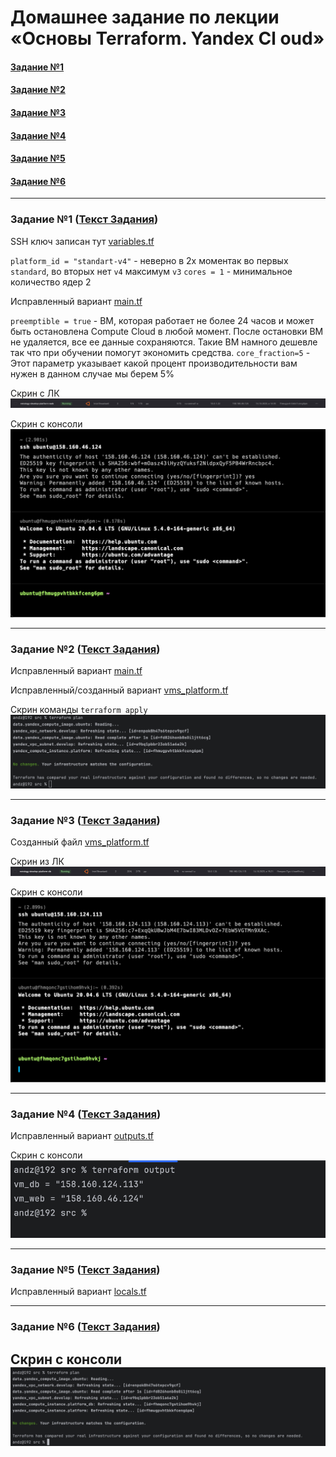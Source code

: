 # Домашнее задание по лекции «Основы Terraform. Yandex Cl oud»

 #### [Задание №1](#задание-1-текст-задания)
#### [Задание №2](#задание-2-текст-задания)
#### [Задание №3](#задание-3-текст-задания)
#### [Задание №4](#задание-4-текст-задания)
#### [Задание №5](#задание-5-текст-задания)
#### [Задание №6](#задание-6-текст-задания)

---

### Задание №1 ([Текст Задания](https://github.com/netology-code/ter-homeworks/blob/main/02/hw-02.md#%D0%B7%D0%B0%D0%B4%D0%B0%D0%BD%D0%B8%D0%B5-1))

SSH ключ записан тут [variables.tf](assets%2Fterraform%2Fhw-70%2Fsrc%2Fvariables.tf)

`platform_id = "standart-v4"` - неверно в 2х моментак во первых `standard`, во вторых нет `v4` максимум `v3`
`cores = 1` - минимальное количество ядер 2

Исправленный вариант [main.tf](assets%2Fterraform%2Fhw-70%2Fsrc%2Fmain.tf)

`preemptible = true` - ВМ, которая работает не более 24 часов и может быть остановлена Compute Cloud в любой момент. 
После остановки ВМ не удаляется, все ее данные сохраняются. Такие ВМ намного дешевле так что при обучении помогут 
экономить средства. 
`core_fraction=5` - Этот параметр указывает какой процент производительности вам нужен в данном случае мы берем 5%

Скрин с ЛК
![hw-70-1-1.png](assets%2Fimages%2Fhw-70%2Fhw-70-1-1.png)

Скрин с консоли
![hw-70-1-2.png](assets%2Fimages%2Fhw-70%2Fhw-70-1-2.png)

---

### Задание №2 ([Текст Задания](https://github.com/netology-code/ter-homeworks/blob/main/02/hw-02.md#%D0%B7%D0%B0%D0%B4%D0%B0%D0%BD%D0%B8%D0%B5-2))

Исправленный вариант [main.tf](assets%2Fterraform%2Fhw-70%2Fsrc%2Fmain.tf)

Исправленный/созданный вариант [vms_platform.tf](assets%2Fterraform%2Fhw-70%2Fsrc%2Fvms_platform.tf)

Скрин команды `terraform apply`
![hw-70-2-1.png](assets%2Fimages%2Fhw-70%2Fhw-70-2-1.png)

---

### Задание №3 ([Текст Задания](https://github.com/netology-code/ter-homeworks/blob/main/02/hw-02.md#%D0%B7%D0%B0%D0%B4%D0%B0%D0%BD%D0%B8%D0%B5-3))

Созданный файл [vms_platform.tf](assets%2Fterraform%2Fhw-70%2Fsrc%2Fvms_platform.tf)

Скрин из ЛК
![hw-70-3-1.png](assets%2Fimages%2Fhw-70%2Fhw-70-3-1.png)

Скрин с консоли
![hw-70-3-2.png](assets%2Fimages%2Fhw-70%2Fhw-70-3-2.png)

---

### Задание №4 ([Текст Задания](https://github.com/netology-code/ter-homeworks/blob/main/02/hw-02.md#%D0%B7%D0%B0%D0%B4%D0%B0%D0%BD%D0%B8%D0%B5-4))

Исправленный вариант [outputs.tf](assets%2Fterraform%2Fhw-70%2Fsrc%2Foutputs.tf)

Скрин с консоли
![hw-70-4-1.png](assets%2Fimages%2Fhw-70%2Fhw-70-4-1.png)

---

### Задание №5 ([Текст Задания](https://github.com/netology-code/ter-homeworks/blob/main/02/hw-02.md#%D0%B7%D0%B0%D0%B4%D0%B0%D0%BD%D0%B8%D0%B5-4))

Исправленный вариант [locals.tf](assets%2Fterraform%2Fhw-70%2Fsrc%2Flocals.tf)

---

### Задание №6 ([Текст Задания](https://github.com/netology-code/ter-homeworks/blob/main/02/hw-02.md#%D0%B7%D0%B0%D0%B4%D0%B0%D0%BD%D0%B8%D0%B5-4))
Скрин с консоли
![hw-70-6-1.png](assets%2Fimages%2Fhw-70%2Fhw-70-6-1.png)
---